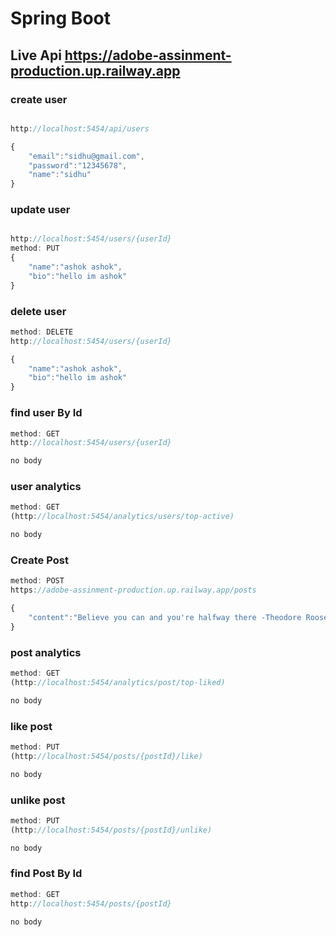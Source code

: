 # Spring Boot

## Live Api https://adobe-assinment-production.up.railway.app


### create user


``` javascript

http://localhost:5454/api/users

{
    "email":"sidhu@gmail.com",
    "password":"12345678",
    "name":"sidhu"
}

```
### update user
``` javascript

http://localhost:5454/users/{userId}
method: PUT
{
    "name":"ashok ashok",
    "bio":"hello im ashok"
}

```

### delete user
``` javascript
method: DELETE
http://localhost:5454/users/{userId}

{
    "name":"ashok ashok",
    "bio":"hello im ashok"
}

```

### find user By Id
``` javascript
method: GET
http://localhost:5454/users/{userId}

no body

```
### user analytics
``` javascript
method: GET
(http://localhost:5454/analytics/users/top-active)

no body

```
### Create Post
``` javascript
method: POST
https://adobe-assinment-production.up.railway.app/posts

{
    "content":"Believe you can and you're halfway there -Theodore Roosevelt"
}

```


### post analytics
``` javascript
method: GET
(http://localhost:5454/analytics/post/top-liked)

no body

```

### like post 
``` javascript
method: PUT
(http://localhost:5454/posts/{postId}/like)

no body

```

### unlike post 
``` javascript
method: PUT
(http://localhost:5454/posts/{postId}/unlike)

no body

```

### find Post By Id
``` javascript
method: GET
http://localhost:5454/posts/{postId}

no body

```

